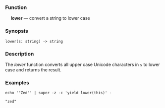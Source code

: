 ### Function

&emsp; **lower** &mdash; convert a string to lower case

### Synopsis

```
lower(s: string) -> string
```

### Description

The _lower_ function converts all upper case Unicode characters in `s`
to lower case and returns the result.

### Examples

```mdtest-command
echo '"Zed"' | super -z -c 'yield lower(this)' -
```

```mdtest-output
"zed"
```
